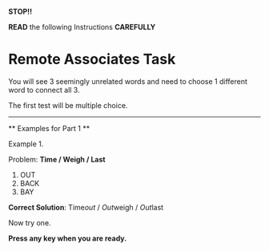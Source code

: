 
<p>
<p>

 **STOP!!**

 **READ** the following Instructions **CAREFULLY**


Remote Associates Task
======================

You will see 3 seemingly unrelated words and need to choose 1 different word to connect all 3. 

The first test will be multiple choice.

---------------------------------------------------------------

** Examples for Part 1 **

Example 1.

Problem: **Time / Weigh / Last**

1) OUT
2) BACK
3) BAY


**Correct Solution**: Time*out* / *Out*weigh / *Out*last

Now try one. 

**Press any key when you are ready.**

